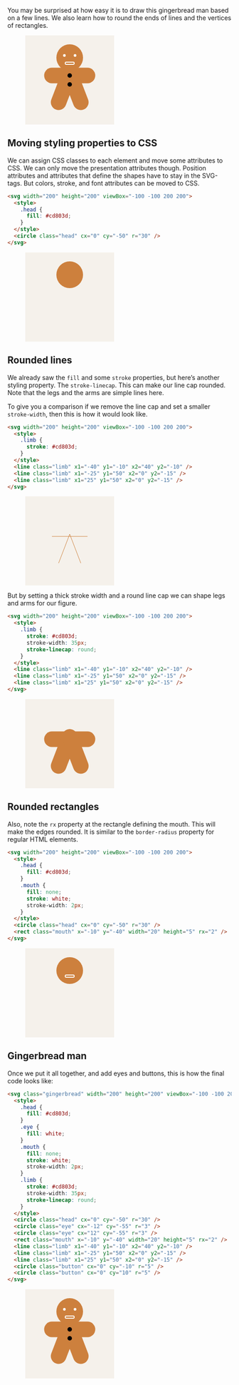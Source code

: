 You may be surprised at how easy it is to draw this gingerbread man based on a few lines. We also learn how to round the ends of lines and the vertices of rectangles.

<figure>
<svg width="200" height="200" viewBox="-100 -100 200 200">
  <style>
    .head {
      fill: #cd803d;
    }
    .eye {
      fill: white;
    }
    .mouth {
      fill: none;
      stroke: white;
      stroke-width: 2px;
    }
    .limb {
      stroke: #cd803d;
      stroke-width: 35px;
      stroke-linecap: round;
    }
  </style>
  <rect x="-100" y="-100" width="200" height="200" fill="#F5F1EB"/>
  <circle class="head" cx="0" cy="-50" r="30" />
  <circle class="eye" cx="-12" cy="-55" r="3" />
  <circle class="eye" cx="12" cy="-55" r="3" />
  <rect class="mouth" x="-10" y="-40" width="20" height="5" rx="2" />
  <line class="limb" x1="-40" y1="-10" x2="40" y2="-10" />
  <line class="limb" x1="-25" y1="50" x2="0" y2="-15" />
  <line class="limb" x1="25" y1="50" x2="0" y2="-15" />
  <circle class="button" cx="0" cy="-10" r="5" />
  <circle class="button" cx="0" cy="10" r="5" />
</svg>
</figure>

## Moving styling properties to CSS

We can assign CSS classes to each element and move some attributes to CSS. We can only move the presentation attributes though. Position attributes and attributes that define the shapes have to stay in the SVG-tags. But colors, stroke, and font attributes can be moved to CSS.

```html
<svg width="200" height="200" viewBox="-100 -100 200 200">
  <style>
    .head {
      fill: #cd803d;
    }
  </style>
  <circle class="head" cx="0" cy="-50" r="30" />
</svg>
```

<figure>
<svg width="200" height="200" viewBox="-100 -100 200 200">
  <style>
    .head1 {
      fill: #cd803d;
    }
  </style>
  <rect x="-100" y="-100" width="200" height="200" fill="#F5F1EB"/>
  <circle class="head1" cx="0" cy="-50" r="30" />
</svg>
</figure>

## Rounded lines

We already saw the `fill` and some `stroke` properties, but here’s another styling property. The `stroke-linecap`. This can make our line cap rounded. Note that the legs and the arms are simple lines here.

To give you a comparison if we remove the line cap and set a smaller `stroke-width`, then this is how it would look like.

```html
<svg width="200" height="200" viewBox="-100 -100 200 200">
  <style>
    .limb {
      stroke: #cd803d;
    }
  </style>
  <line class="limb" x1="-40" y1="-10" x2="40" y2="-10" />
  <line class="limb" x1="-25" y1="50" x2="0" y2="-15" />
  <line class="limb" x1="25" y1="50" x2="0" y2="-15" />
</svg>
```

<figure>
<svg width="200" height="200" viewBox="-100 -100 200 200">
  <style>
    .limb2 {
      stroke: #cd803d;
      stroke-width: 1px;
      stroke-linecap: butt;
    }
  </style>
  <rect x="-100" y="-100" width="200" height="200" fill="#F5F1EB"/>
  <line class="limb2" x1="-40" y1="-10" x2="40" y2="-10" />
  <line class="limb2" x1="-25" y1="50" x2="0" y2="-15" />
  <line class="limb2" x1="25" y1="50" x2="0" y2="-15" />
</svg>
</figure>

But by setting a thick stroke width and a round line cap we can shape legs and arms for our figure.

```html
<svg width="200" height="200" viewBox="-100 -100 200 200">
  <style>
    .limb {
      stroke: #cd803d;
      stroke-width: 35px;
      stroke-linecap: round;
    }
  </style>
  <line class="limb" x1="-40" y1="-10" x2="40" y2="-10" />
  <line class="limb" x1="-25" y1="50" x2="0" y2="-15" />
  <line class="limb" x1="25" y1="50" x2="0" y2="-15" />
</svg>
```

<figure>
<svg width="200" height="200" viewBox="-100 -100 200 200">
  <style>
    .limb3 {
      stroke: #cd803d;
      stroke-width: 35px;
      stroke-linecap: round;
    }
  </style>
  <rect x="-100" y="-100" width="200" height="200" fill="#F5F1EB"/>
  <line class="limb3" x1="-40" y1="-10" x2="40" y2="-10" />
  <line class="limb3" x1="-25" y1="50" x2="0" y2="-15" />
  <line class="limb3" x1="25" y1="50" x2="0" y2="-15" />
</svg>
</figure>

## Rounded rectangles

Also, note the `rx` property at the rectangle defining the mouth. This will make the edges rounded. It is similar to the `border-radius` property for regular HTML elements.

```html
<svg width="200" height="200" viewBox="-100 -100 200 200">
  <style>
    .head {
      fill: #cd803d;
    }
    .mouth {
      fill: none;
      stroke: white;
      stroke-width: 2px;
    }
  </style>
  <circle class="head" cx="0" cy="-50" r="30" />
  <rect class="mouth" x="-10" y="-40" width="20" height="5" rx="2" />
</svg>
```

<figure>
<svg width="200" height="200" viewBox="-100 -100 200 200">
  <style>
    .head4 {
      fill: #cd803d;
    }
    .mouth4 {
      fill: none;
      stroke: white;
      stroke-width: 2px;
    }
  </style>
  <rect x="-100" y="-100" width="200" height="200" fill="#F5F1EB"/>
  <circle class="head4" cx="0" cy="-50" r="30" />
  <rect class="mouth4" x="-10" y="-40" width="20" height="5" rx="2" />
</svg>
</figure>

## Gingerbread man

Once we put it all together, and add eyes and buttons, this is how the final code looks like:

```html
<svg class="gingerbread" width="200" height="200" viewBox="-100 -100 200 200">
  <style>
    .head {
      fill: #cd803d;
    }
    .eye {
      fill: white;
    }
    .mouth {
      fill: none;
      stroke: white;
      stroke-width: 2px;
    }
    .limb {
      stroke: #cd803d;
      stroke-width: 35px;
      stroke-linecap: round;
    }
  </style>
  <circle class="head" cx="0" cy="-50" r="30" />
  <circle class="eye" cx="-12" cy="-55" r="3" />
  <circle class="eye" cx="12" cy="-55" r="3" />
  <rect class="mouth" x="-10" y="-40" width="20" height="5" rx="2" />
  <line class="limb" x1="-40" y1="-10" x2="40" y2="-10" />
  <line class="limb" x1="-25" y1="50" x2="0" y2="-15" />
  <line class="limb" x1="25" y1="50" x2="0" y2="-15" />
  <circle class="button" cx="0" cy="-10" r="5" />
  <circle class="button" cx="0" cy="10" r="5" />
</svg>
```

<figure>
<svg width="200" height="200" viewBox="-100 -100 200 200">
  <style>
    .head {
      fill: #cd803d;
    }
    .eye {
      fill: white;
    }
    .mouth {
      fill: none;
      stroke: white;
      stroke-width: 2px;
    }
    .limb {
      stroke: #cd803d;
      stroke-width: 35px;
      stroke-linecap: round;
    }
  </style>
  <rect x="-100" y="-100" width="200" height="200" fill="#F5F1EB"/>
  <circle class="head" cx="0" cy="-50" r="30" />
  <circle class="eye" cx="-12" cy="-55" r="3" />
  <circle class="eye" cx="12" cy="-55" r="3" />
  <rect class="mouth" x="-10" y="-40" width="20" height="5" rx="2" />
  <line class="limb" x1="-40" y1="-10" x2="40" y2="-10" />
  <line class="limb" x1="-25" y1="50" x2="0" y2="-15" />
  <line class="limb" x1="25" y1="50" x2="0" y2="-15" />
  <circle class="button" cx="0" cy="-10" r="5" />
  <circle class="button" cx="0" cy="10" r="5" />
</svg>
</figure>
